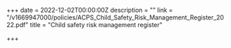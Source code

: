 +++
date = 2022-12-02T00:00:00Z
description = ""
link = "/v1669947000/policies/ACPS_Child_Safety_Risk_Management_Register_2022.pdf"
title = "Child safety risk management register"

+++
